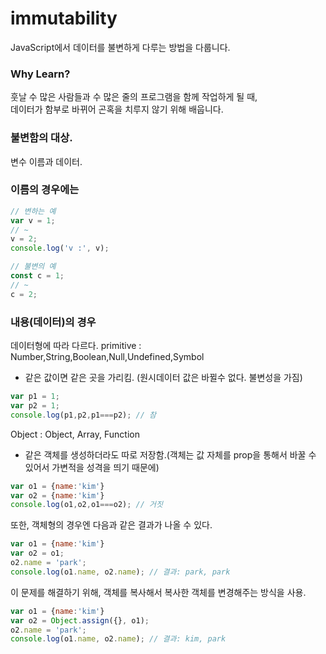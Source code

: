 # immutability
JavaScript에서 데이터를 불변하게 다루는 방법을 다룹니다.   

### Why Learn?
훗날 수 많은 사람들과 수 많은 줄의 프로그램을 함께 작업하게 될 때,    
데이터가 함부로 바뀌어 곤혹을 치루지 않기 위해 배웁니다.


### 불변함의 대상.
변수 이름과 데이터.

### 이름의 경우에는

``` javascript
// 변하는 예
var v = 1;
// ~
v = 2;
console.log('v :', v);

// 불변의 예
const c = 1;
// ~
c = 2;
```

### 내용(데이터)의 경우
데이터형에 따라 다르다.
primitive : Number,String,Boolean,Null,Undefined,Symbol    
- 같은 값이면 같은 곳을 가리킴. (원시데이터 값은 바뀔수 없다. 불변성을 가짐)
```javascript
var p1 = 1;
var p2 = 1;
console.log(p1,p2,p1===p2); // 참
```

Object : Object, Array, Function
- 같은 객체를 생성하더라도 따로 저장함.(객체는 값 자체를 prop을 통해서 바꿀 수 있어서 가변적을 성격을 띄기 때문에)

```javascript
var o1 = {name:'kim'}
var o2 = {name:'kim'}
console.log(o1,o2,o1===o2); // 거짓
```
    
     
         
또한, 객체형의 경우엔 다음과 같은 결과가 나올 수 있다.
```javascript
var o1 = {name:'kim'}
var o2 = o1;
o2.name = 'park';
console.log(o1.name, o2.name); // 결과: park, park
```

    
이 문제를 해결하기 위해, 객체를 복사해서 복사한 객체를 변경해주는 방식을 사용.
```javascript
var o1 = {name:'kim'}
var o2 = Object.assign({}, o1);
o2.name = 'park';
console.log(o1.name, o2.name); // 결과: kim, park
```
